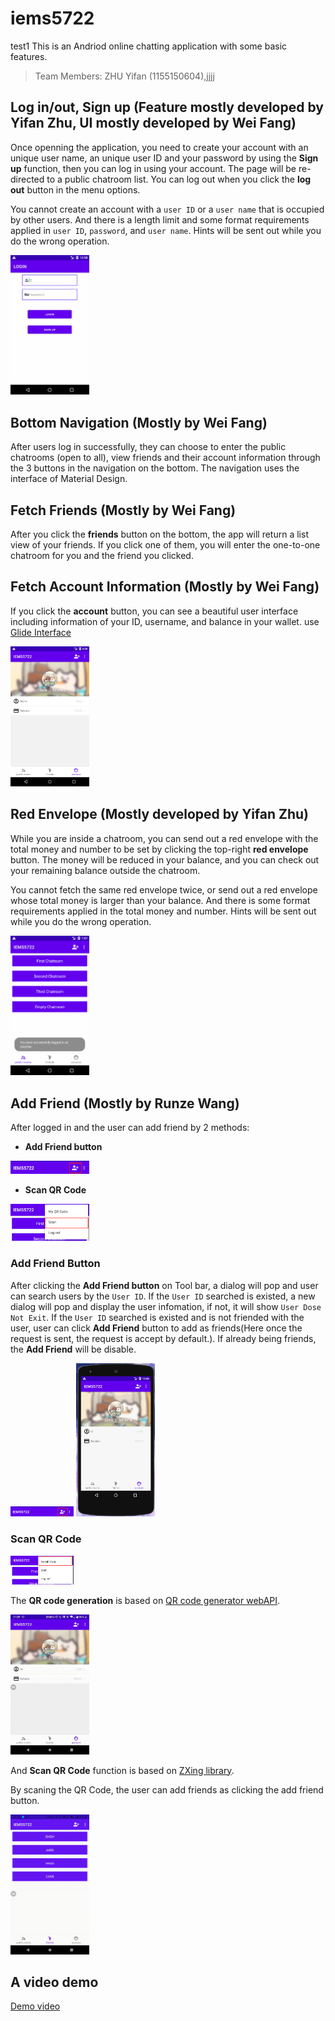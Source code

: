 # iems5722
test1
This is an Andriod online chatting application with some basic features. 
>Team Members: ZHU Yifan (1155150604),jjjj

## Log in/out, Sign up (Feature mostly developed by Yifan Zhu, UI mostly developed by Wei Fang)
Once openning the application, you need to create your account with an unique user name, an unique user ID and your password by using the **Sign up** function, then you can log in using your account. The page will be re-directed to a public chatroom list. You can log out when you click the **log out** button in the menu options.

You cannot create an account with a `user ID` or a `user name` that is occupied by other users. And there is a length limit and some format requirements applied in `user ID`, `password`, and `user name`. Hints will be sent out while you do the wrong operation.

<img src="gif/login.gif" width="25%" />

## Bottom Navigation (Mostly by Wei Fang)
After users log in successfully, they can choose to enter the public chatrooms (open to all), view friends and their account information through the 3 buttons in the navigation on the bottom. The navigation uses the interface of Material Design.

## Fetch Friends (Mostly by Wei Fang)
After you click the **friends** button on the bottom, the app will return a list view of your friends. If you click one of them, you will enter the one-to-one chatroom for you and the friend you clicked. 

## Fetch Account Information (Mostly by Wei Fang)
If you click the **account** button, you can see a beautiful user interface including information of your ID, username, and balance in your wallet.
use [Glide Interface](https://github.com/bumptech/glide/tree/v3.7.0)

<img src="gif/user_Info.png" width="25%" />

## Red Envelope (Mostly developed by Yifan Zhu)
While you are inside a chatroom, you can send out a red envelope with the total money and number to be set by clicking the top-right **red envelope** button. The money will be reduced in your balance, and you can check out your remaining balance outside the chatroom.

You cannot fetch the same red envelope twice, or send out a red envelope whose total money is larger than your balance. And there is some format requirements applied in the total money and number. Hints will be sent out while you do the wrong operation.

<img src="gif/red_envelope.gif" width="25%" />

## Add Friend (Mostly by Runze Wang)
After logged in and the user can add friend by 2 methods:
- **Add Friend button**
<img src="gif/Addfriend_button.png" width="25%" />

- **Scan QR Code**
<img src="gif/scan_qrcode.png" width="25%" />

### Add Friend Button
After clicking the **Add Friend button** on Tool bar, a dialog will pop and user can search users by the `User ID`. If the `User ID` searched is existed, a new dialog will pop and display the user infomation, if not, it will show `User Dose Not Exit`. If the `User ID` searched is existed and is not friended with the user, user can click **Add Friend** button to add as friends(Here once the request is sent, the request is accept by default.). If already being friends, the **Add Friend**  will be disable.

<img src="gif/Addfriend_button.png" width="20%" />

<img src="gif/Add_Friend.gif" width="25%" />

### Scan QR Code
<img src="gif/Generate_QRcode.png" width="20%" />

The **QR code generation** is based on [QR code generator webAPI](http://goqr.me/api/). 

<img src="gif/QR_code.gif" width="25%" />

And **Scan QR Code** function is based on [ZXing library](https://github.com/zxing/zxing).

By scaning the QR Code, the user can add friends as clicking the add friend button.

<img src="gif/Scan_QRcode.gif" width="25%" />

## A video demo
[Demo video](https://mylolis-my.sharepoint.com/:f:/g/personal/b979_365up_site/EjaT-47qNEZAuostPnAXUVkBmkNRZYry8cH0rw7fWVT4PA?e=1EUNiw)

